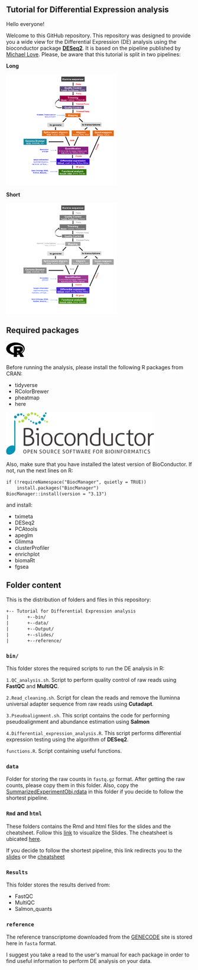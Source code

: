 ## Tutorial for Differential Expression analysis

Hello everyone! 

Welcome to this GitHub repository. This repository was designed to provide you a wide view for the Differential Expression (DE) analysis using the bioconductor package **[DESeq2](http://bioconductor.org/packages/release/bioc/html/DESeq2.html)**. It is based on the pipeline published by [Michael Love](https://bioconductor.org/packages/release/workflows/vignettes/rnaseqGene/inst/doc/rnaseqGene.html).
Please, be aware that this tutorial is split in two pipelines:

**Long**

<img src="./html/Images/RNAseq_workflow 2.png" width="300">
</img>

**Short**

<img src="./html/Images/Short_pipeline.png" width="300">
</img>

## Required packages

<img src="./html/Images/r-project-brands.svg" width="50">
</img>

Before running the analysis, please install the following R packages from CRAN:

* tidyverse
* RColorBrewer
* pheatmap
* here



<img src="./html/Images/bioconductor_logo_cmyk.svg" width="400">
</img>

Also, make sure that you have installed the latest version of BioConductor. If not, run the next lines on R:

```
if (!requireNamespace("BiocManager", quietly = TRUE))
    install.packages("BiocManager")
BiocManager::install(version = "3.13")
```
and install:

* tximeta
* DESeq2
* PCAtools
* apeglm
* Glimma
* clusterProfiler
* enrichplot
* biomaRt
* fgsea

## Folder content

This is the distribution of folders and files in this repository:

```
+-- Tutorial for Differential Expression analysis
|		+--bin/
|		+--data/
|		+--Output/
|		+--slides/
|		+--reference/
```
### `bin/`
This folder stores the required scripts to run the DE analysis in R:

`1.QC_analysis.sh`. Script to perform quality control of raw reads using **FastQC** and **MultiQC**.

`2.Read_cleaning.sh`. Script for clean the reads and remove the Iluminna universal adapter sequence from raw reads using **Cutadapt**.

`3.Pseudoalignment.sh`. This script contains the code for performing pseudoalignment and abundance estimation using **Salmon**

`4.Differential_expression_analysis.R`. This script performs differential expression testing using the algorithm of **DESeq2**.

`functions.R`. Script containing useful functions.

### `data`
Folder for storing the raw counts in `fastq.gz` format. After getting the raw counts, please copy them in this folder. Also, copy the [SummarizedExperimentObj.rdata](https://drive.google.com/file/d/1E7s8yCO4Gb4FFoEfLMXz0dsZNufn0X2-/view?usp=sharing) in this folder if you decide to follow the shortest pipeline.


### `Rmd` and `html`
These folders contains the Rmd and html files for the slides and the cheatsheet. Follow this [link](https://necrosnake91.github.io/Tutorial_of_RNA_seq/html/Slides.html#1) to visualize the Slides. The cheatsheet is ubicated [here](https://necrosnake91.github.io/Tutorial_of_RNA_seq/html/Differential_expression_analysis_tutorial.html).

If you decide to follow the shortest pipeline, this link redirects you to the [slides](https://necrosnake91.github.io/Tutorial_of_RNA_seq/html/Slides_short.html#1) or the [cheatsheet](https://necrosnake91.github.io/Tutorial_of_RNA_seq/html/Expresion_diferencial.html) 

### `Results`
This folder stores the results derived from:

* FastQC
* MultiQC
* Salmon_quants

### `reference`
The reference transcriptome downloaded from the [GENECODE](https://www.gencodegenes.org/human/) site is stored here in `fasta` format.

I suggest you take a read to the user's manual for each package in order to find useful information to perform DE analysis on your data. 
